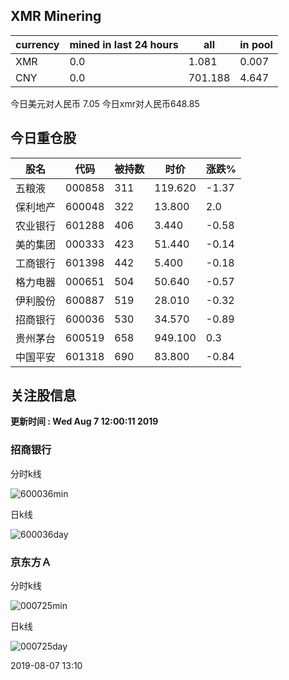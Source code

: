 ## XMR Minering

|currency|mined in last 24 hours|all|in pool|
|---|---|---|---|
|XMR|0.0|1.081|0.007|
|CNY|0.0|701.188|4.647|

今日美元对人民币 7.05	今日xmr对人民币648.85


## 今日重仓股 

|股名|代码|被持数|时价|涨跌%|
|---|---|---|---|---|
|五粮液|000858|311|119.620|-1.37|
|保利地产|600048|322|13.800|2.0|
|农业银行|601288|406|3.440|-0.58|
|美的集团|000333|423|51.440|-0.14|
|工商银行|601398|442|5.400|-0.18|
|格力电器|000651|504|50.640|-0.57|
|伊利股份|600887|519|28.010|-0.32|
|招商银行|600036|530|34.570|-0.89|
|贵州茅台|600519|658|949.100|0.3|
|中国平安|601318|690|83.800|-0.84|

## 关注股信息
**更新时间 : Wed Aug  7 12:00:11 2019**
### 招商银行 
分时k线

![600036min](http://image.sinajs.cn/newchart/min/n/sh600036.gif)

日k线

![600036day](http://image.sinajs.cn/newchart/daily/n/sh600036.gif)

### 京东方Ａ 
分时k线

![000725min](http://image.sinajs.cn/newchart/min/n/sz000725.gif)

日k线

![000725day](http://image.sinajs.cn/newchart/daily/n/sz000725.gif)

2019-08-07 13:10